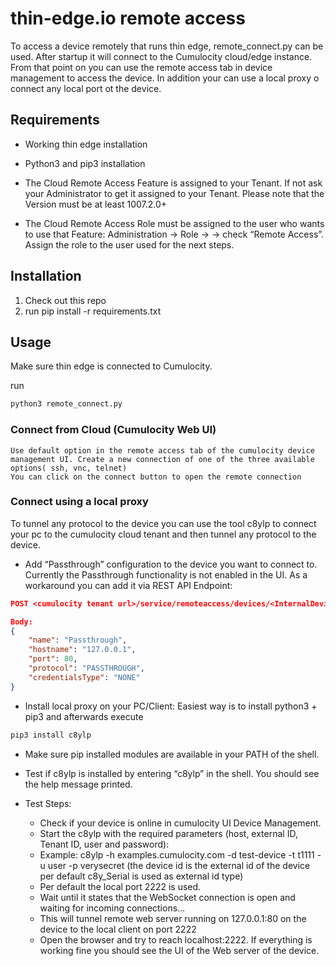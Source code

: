 # thin-edge.io remote access

To access a device remotely that runs thin edge, remote_connect.py can be used. After startup it will connect to the Cumulocity cloud/edge instance. From that point on you can use the remote access tab in device management to access the device. In addition your can use a local proxy o connect any local port ot the device.

## Requirements

- Working thin edge installation

- Python3 and pip3 installation

- The Cloud Remote Access Feature is assigned to your Tenant. If not ask your Administrator to get it assigned to your Tenant. Please note that the Version must be at least 1007.2.0+

- The Cloud Remote Access Role must be assigned to the user who wants to use that Feature: Administration -> Role -> <any Role> -> check “Remote Access”. Assign the role to the user used for the next steps.


## Installation 

1. Check out this repo
2. run pip install -r requirements.txt


## Usage

Make sure thin edge is connected to  Cumulocity.

run 

```python
python3 remote_connect.py
```

### Connect from Cloud (Cumulocity Web UI)

    Use default option in the remote access tab of the cumulocity device management UI. Create a new connection of one of the three available options( ssh, vnc, telnet)
    You can click on the connect button to open the remote connection

### Connect using a local proxy

To tunnel any protocol to the device you can use the tool c8ylp to connect your pc to the cumulocity cloud tenant and then tunnel any protocol to the device.

- Add “Passthrough” configuration to the device you want to connect to. Currently the Passthrough functionality is not enabled in the UI. As a workaround you can add it via REST API Endpoint: 

```json
POST <cumulocity tenant url>/service/remoteaccess/devices/<InternalDeviceID>/configurations

Body: 
{
    "name": "Passthrough",
    "hostname": "127.0.0.1",
    "port": 80,
    "protocol": "PASSTHROUGH",
    "credentialsType": "NONE"
}
```
- Install local proxy on your PC/Client:
Easiest way is to install python3 + pip3 and afterwards execute 

```python
pip3 install c8ylp
```

- Make sure pip installed modules are available in your PATH of the shell.
- Test if c8ylp is installed by entering “c8ylp” in the shell. You should see the help message printed.

- Test Steps:

    - Check if your device is online in cumulocity UI Device Management.
    - Start the c8ylp with the required parameters (host, external ID, Tenant ID, user and password):
    - Example: c8ylp  -h examples.cumulocity.com -d test-device -t t1111 -u user -p verysecret (the device id is the external id of the device per default c8y_Serial is used as external id type)
    - Per default the local port 2222 is used.
    - Wait until it states that the WebSocket connection is open and waiting for incoming connections…
    - This will tunnel remote web server running on 127.0.0.1:80 on the device to the local client on port 2222
    - Open the browser and try to reach localhost:2222. If everything is working fine you should see the UI of the Web server of the device.



